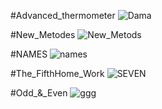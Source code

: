 #Advanced_thermometer
![Dama](https://github.com/ArmanGeramiBW/python_course/assets/137865421/56feaef7-408b-438d-b58b-88c85cf2665f)


#New_Metodes
![New_Metods](https://github.com/ArmanGeramiBW/python_course/assets/137865421/2466219b-d15c-46c7-9664-351db07fde28)


#NAMES
![names](https://github.com/ArmanGeramiBW/python_course/assets/137865421/2fdec25b-76af-467c-8b2e-d38106c7bfb5)


#The_FifthHome_Work
![SEVEN](https://github.com/ArmanGeramiBW/python_course/assets/137865421/c5327878-aacb-46b8-9ff2-de5294b96ada)

#Odd_&_Even
![ggg](https://github.com/ArmanGeramiBW/python_course/assets/137865421/014360f6-ffdb-4f2f-8d8a-9075f53e1f0c)

